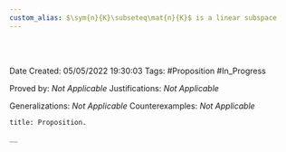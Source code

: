 ```yaml
---
custom_alias: $\sym{n}{K}\subseteq\mat{n}{K}$ is a linear subspace
---
```


<br />
<br />

Date Created: 05/05/2022 19:30:03
Tags: #Proposition #In_Progress

Proved by: _Not Applicable_
Justifications: _Not Applicable_

Generalizations: _Not Applicable_
Counterexamples: _Not Applicable_

``` ad-Proposition
title: Proposition.

__

```
